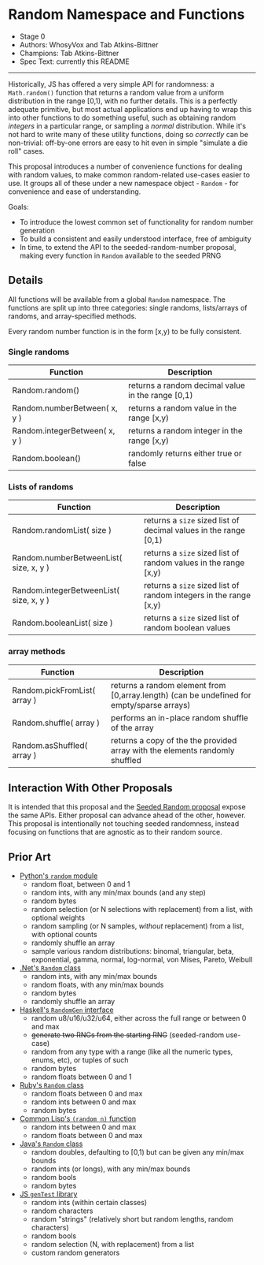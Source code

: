 # Random Namespace and Functions

* Stage 0
* Authors: WhosyVox and Tab Atkins-Bittner
* Champions: Tab Atkins-Bittner
* Spec Text: currently this README

-----

Historically, JS has offered a very simple API for randomness: a `Math.random()` function that returns a random value from a uniform distribution in the range [0,1), with no further details. This is a perfectly adequate primitive, but most actual applications end up having to wrap this into other functions to do something useful, such as obtaining random *integers* in a particular range, or sampling a *normal* distribution. While it's not hard to write many of these utility functions, doing so *correctly* can be non-trivial: off-by-one errors are easy to hit even in simple "simulate a die roll" cases.

This proposal introduces a number of convenience functions for dealing with random values, to make common random-related use-cases easier to use. It groups all of these under a new namespace object - `Random` - for convenience and ease of understanding.

Goals:
* To introduce the lowest common set of functionality for random number generation
* To build a consistent and easily understood interface, free of ambiguity
* In time, to extend the API to the seeded-random-number proposal, making every function in `Random` available to the seeded PRNG


## Details

All functions will be available from a global `Random` namespace.
The functions are split up into three categories: single randoms, lists/arrays of randoms, and array-specified methods.

Every random number function is in the form [x,y) to be fully consistent.


### Single randoms
|Function           | Description|
|-------------------|------------|
Random.random()            | returns a random decimal value in the range [0,1) |
Random.numberBetween( x, y )  | returns a random value in the range [x,y)         |
Random.integerBetween( x, y ) | returns a random integer in the range [x,y)       |
Random.boolean()           | randomly returns either true or false             |

### Lists of randoms
|Function                    | Description|
|----------------------------|------------|
Random.randomList( size )               | returns a `size` sized list of decimal values in the range [0,1)  |
Random.numberBetweenList( size, x, y )  | returns a `size` sized list of random values in the range [x,y)   |
Random.integerBetweenList( size, x, y ) | returns a `size` sized list of random integers in the range [x,y) |
Random.booleanList( size )              | returns a `size` sized list of random boolean values              |

### array methods
|Function             | Description|
|---------------------|------------|
Random.pickFromList( array ) | returns a random element from [0,array.length) (can be undefined for empty/sparse arrays) |
Random.shuffle( array )      | performs an in-place random shuffle of the array                                          |
Random.asShuffled( array )   | returns a copy of the the provided array with the elements randomly shuffled              |

## Interaction With Other Proposals

It is intended that this proposal and the [Seeded Random proposal](https://github.com/tc39/proposal-seeded-random/) expose the same APIs. Either proposal can advance ahead of the other, however. This proposal is intentionally not touching seeded randomness, instead focusing on functions that are agnostic as to their random source.

## Prior Art

* [Python's `random` module](https://docs.python.org/3/library/random.html)
    * random float, between 0 and 1
    * random ints, with any min/max bounds (and any step)
    * random bytes
    * random selection (or N selections with replacement) from a list, with optional weights
    * random sampling (or N samples, *without* replacement) from a list, with optional counts
    * randomly shuffle an array
    * sample various random distributions: binomal, triangular, beta, exponential, gamma, normal, log-normal, von Mises, Pareto, Weibull
* [.Net's `Random` class](https://learn.microsoft.com/en-us/dotnet/api/system.random?view=net-8.0)
    * random ints, with any min/max bounds
    * random floats, with any min/max bounds
    * random bytes
    * randomly shuffle an array
* [Haskell's `RandomGen` interface](https://hackage.haskell.org/package/random-1.2.1.2/docs/System-Random.html)
    * random u8/u16/u32/u64, either across the full range or between 0 and max
    * <s>generate two RNGs from the starting RNG</s> (seeded-random use-case)
    * random from any type with a range (like all the numeric types, enums, etc), or tuples of such
    * random bytes
    * random floats between 0 and 1
* [Ruby's `Random` class](https://ruby-doc.org/core-2.4.0/Random.html)
    * random floats between 0 and max
    * random ints between 0 and max
    * random bytes
* [Common Lisp's `(random n)` function]([https://www.cs.cmu.edu/Groups/AI/html/cltl/clm/node133.html](http://clhs.lisp.se/Body/f_random.htm))
    * random ints between 0 and max
    * random floats between 0 and max
* [Java's `Random` class](https://docs.oracle.com/javase/8/docs/api/java/util/Random.html)
    * random doubles, defaulting to [0,1) but can be given any min/max bounds
    * random ints (or longs), with any min/max bounds
    * random bools
    * random bytes
* [JS `genTest` library](https://www.npmjs.com/package/gentest)
    * random ints (within certain classes)
    * random characters
    * random "strings" (relatively short but random lengths, random characters)
    * random bools
    * random selection (N, with replacement) from a list
    * custom random generators
